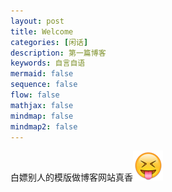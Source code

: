 ```yaml
---
layout: post
title: Welcome
categories: [闲话]
description: 第一篇博客
keywords: 自言自语
mermaid: false
sequence: false
flow: false
mathjax: false
mindmap: false
mindmap2: false
---
```



白嫖别人的模版做博客网站真香![](/images/posts/2024-01-30-introduction/1.png)